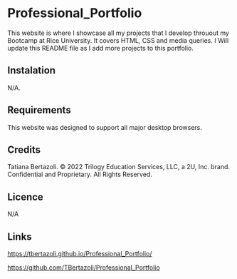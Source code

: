 # Professional_Portfolio

This website is where I showcase all my projects that I develop throuout my Bootcamp at Rice University.  It covers HTML, CSS and media queries. I Will update this README file as I add more projects to this portfolio.


## Instalation
N/A.

## Requirements
This website was designed to support all major desktop browsers.

## Credits
Tatiana Bertazoli. © 2022 Trilogy Education Services, LLC, a 2U, Inc. brand. Confidential and Proprietary. All Rights Reserved.

## Licence
N/A

## Links
https://tbertazoli.github.io/Professional_Portfolio/

https://github.com/TBertazoli/Professional_Portfolio
